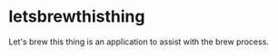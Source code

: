 letsbrewthisthing
=================

Let's brew this thing is an application to assist with the brew process.

